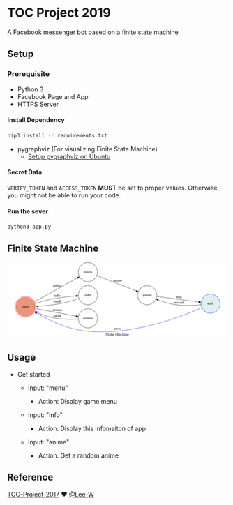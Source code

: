 # TOC Project 2019

A Facebook messenger bot based on a finite state machine

## Setup

### Prerequisite
* Python 3
* Facebook Page and App
* HTTPS Server

#### Install Dependency
```sh
pip3 install -r requirements.txt
```

* pygraphviz (For visualizing Finite State Machine)
    * [Setup pygraphviz on Ubuntu](http://www.jianshu.com/p/a3da7ecc5303)

#### Secret Data

`VERIFY_TOKEN` and `ACCESS_TOKEN` **MUST** be set to proper values.
Otherwise, you might not be able to run your code.

#### Run the sever

```sh
python3 app.py
```

## Finite State Machine
![fsm](./img/show-fsm.png)

## Usage

* Get started
	* Input: "menu"
		* Action: Display game menu

	* Input: "info"
		* Action: Display this infomaiton of app
		
	* Input: "anime"
		* Action: Get a random anime


## Reference
[TOC-Project-2017](https://github.com/Lee-W/TOC-Project-2017) ❤️ [@Lee-W](https://github.com/Lee-W)
